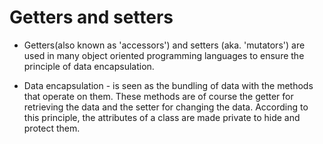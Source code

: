 # Getters and setters

- Getters(also known as 'accessors') and setters (aka. 'mutators') are used in many object oriented programming languages to ensure the principle of data encapsulation. 

- Data encapsulation - is seen as the bundling of data with the methods that operate on them. These methods are of course the getter for retrieving the data and the setter for changing the data. According to this principle, the attributes of a class are made private to hide and protect them.

